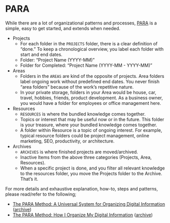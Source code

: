 # PARA

While there are a lot of organizational patterns and processes, [PARA](https://fortelabs.com/blog/para/) is a simple, easy to get started, and extends when needed.

- Projects
	- For each folder in the `PROJECTS` folder, there is a clear definition of “done.” To keep a chronological overview, you label each folder with start and end dates.
	- Folder: “Project Name (YYYY-MM)”
	- Folder for Completed: “Project Name (YYYY-MM - YYYY-MM)”
- Areas
	- Folders in the `AREAS` are kind of the opposite of projects. Area folders label ongoing work without predefined end dates. You never finish “area folders” because of the work’s repetitive nature.
	- In your private storage, folders in your Area would be house, car, travel, hobbies, friends, product development. As a business owner, you would have a folder for employees or office management here.
- Resources
	- `RESOURCES` is where the bundled knowledge comes together.
	- Topics or interest that may be useful now or in the future. This folder is your treasure, where your bundled knowledge comes together.
	- A folder within Resource is a topic of ongoing interest. For example, typical resource folders could be project management, online marketing, SEO, productivity, or architecture.
- Archives
	- `ARCHIVES` is where finished projects are moved/archived.
	- Inactive Items from the above three categories (Projects, Area, Resources).
	- When a specific project is done, and you filter all relevant knowledge to the resources folder, you move the Projects folder to the Archive. That’s it.

For more details and exhaustive explanation, how-to, steps and patterns, please read/refer to the following;

- [The PARA Method: A Universal System for Organizing Digital Information](https://fortelabs.com/blog/para/) ([archive](https://archive.ph/d6RoU))
- [The PARA Method: How I Organize My Digital Information](https://www.lucapallotta.com/para/) ([archive](https://archive.ph/JhZpb))
